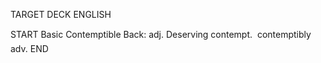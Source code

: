 TARGET DECK
ENGLISH

START
Basic
Contemptible
Back: adj. Deserving contempt.  contemptibly adv.
END
